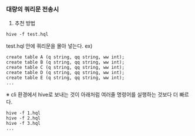 ### 대량의 쿼리문 전송시

1. 추천 방법
```
hive -f test.hql
```
test.hql 안에 쿼리문을 몰아 넣는다.
ex)
```
create table A (q string, qq string, ww int);
create table B (q string, qq string, ww int);
create table C (q string, qq string, ww int);
create table D (q string, qq string, ww int);
create table E (q string, qq string, ww int);
...
```

※ cli 환경에서 hive로 보내는 것이 아래처럼 여러줄 명령어를 실행하는 것보다 더 빠르다.
```
hive -f 1.hql
hive -f 2.hql
hive -f 3.hql
...
```

